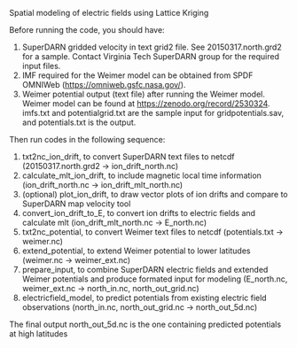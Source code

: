 Spatial modeling of electric fields using Lattice Kriging

Before running the code, you should have:
1. SuperDARN gridded velocity in text grid2 file. See 20150317.north.grd2 for a sample. Contact Virginia Tech SuperDARN group for the required input files.
2. IMF required for the Weimer model can be obtained from SPDF OMNIWeb (https://omniweb.gsfc.nasa.gov/).
3. Weimer potential output (text file) after running the Weimer model. Weimer model can be found at https://zenodo.org/record/2530324. imfs.txt and potentialgrid.txt are the sample input for gridpotentials.sav, and potentials.txt is the output.

Then run codes in the following sequence:
1. txt2nc_ion_drift, to convert SuperDARN text files to netcdf (20150317.north.grd2 -> ion_drift_north.nc)
2. calculate_mlt_ion_drift, to include magnetic local time information (ion_drift_north.nc -> ion_drift_mlt_north.nc)
3. (optional) plot_ion_drift, to draw vector plots of ion drifts and compare to SuperDARN map velocity tool
4. convert_ion_drift_to_E, to convert ion drifts to electric fields and calculate mlt (ion_drift_mlt_north.nc -> E_north.nc)
5. txt2nc_potential, to convert Weimer text files to netcdf (potentials.txt -> weimer.nc)
6. extend_potential, to extend Weimer potential to lower latitudes (weimer.nc -> weimer_ext.nc)
7. prepare_input, to combine SuperDARN electric fields and extended Weimer potentials and produce formated input for modeling (E_north.nc, weimer_ext.nc -> north_in.nc, north_out_grid.nc)
8. electricfield_model, to predict potentials from existing electric field observations (north_in.nc, north_out_grid.nc -> north_out_5d.nc)

The final output north_out_5d.nc is the one containing predicted potentials at high latitudes